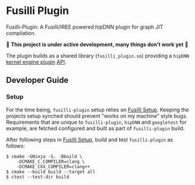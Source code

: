 # Fusilli Plugin

Fusilli-Plugin: A Fusilli/IREE powered hipDNN plugin for graph JIT compilation.

:construction: **This project is under active development, many things don't work yet** :construction:

The plugin builds as a shared library (`fusilli_plugin.so`) providing a `hipDNN` [kernel engine plugin](https://github.com/ROCm/hipDNN/blob/develop/docs/PluginDevelopment.md#creating-a-kernel-engine-plugin) [API](https://github.com/ROCm/hipDNN/blob/839cf6c4bc6fe403d0ef72cb5d7df004e2004743/sdk/include/hipdnn_sdk/plugin/EnginePluginApi.h).

## Developer Guide

### Setup

For the time being, `fusilli-plugin` setup relies on [Fusilli
Setup](../sharkfuser/#setup).  Keeping the projects setup synched should prevent
"works on my machine" style bugs.  Requirements that are unique to
`fusilli-plugin`, `hipDNN` and `googletest` for example, are fetched configured
and built as part of `fusilli-plugin` build.

After following steps in [Fusilli Setup](../sharkfuser/#setup), build and test
`fusilli-plugin` as follows:
```shell
$ cmake -GNinja -S. -Bbuild \
    -DCMAKE_C_COMPILER=clang \
    -DCMAKE_CXX_COMPILER=clang++
$ cmake --build build --target all
$ ctest --test-dir build
```
